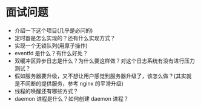 # 面试问题

- 介绍一下这个项目(几乎是必问的)
- 定时器是怎么实现的？还有什么实现方式？
- 实现一个无锁队列(用原子操作)
- eventfd 是什么？有什么好处？
- 双缓冲区异步日志是什么？为什么要这样做？对这个日志系统有没有进行压力测试？
- 假如服务器要升级，又不想让用户感觉到服务器升级了，该怎么做？(其实就是不间断的提供服务，参考 nginx 的平滑升级)
- 线程的唤醒还有哪些方式？
- daemon 进程是什么？如何创建 daemon 进程？
